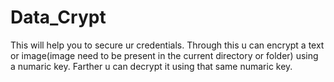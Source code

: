 # Data_Crypt
This will help you to secure ur credentials.
Through this u can encrypt a text or image(image need to be present in the current directory or folder) using a numaric key.
Farther u can decrypt it using that same numaric key.
